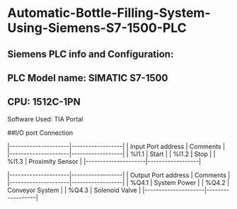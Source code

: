 ﻿# Automatic-Bottle-Filling-System-Using-Siemens-S7-1500-PLC
 
## Siemens PLC info and Configuration:

## PLC Model name: SIMATIC S7-1500
## CPU: 1512C-1PN 

Software Used: TIA Portal

##I/O port Connection

|---------------------|------------------|
| Input Port address  | Comments         |
|---------------------|------------------|
| %I1.1               | Start            |
| %I1.2               | Stop             |
| %I1.3               | Proximity Sensor |
|---------------------|------------------|

|---------------------|------------------|
| Output Port address | Comments         |
|---------------------|------------------|
| %Q4.1               | System Power     |
| %Q4.2               | Conveyor System  |
| %Q4.3               | Solenoid Valve   |
|---------------------|------------------|

